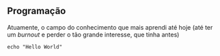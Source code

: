 ## Programação

Atuamente, o campo do conhecimento que mais aprendi até hoje (até ter um *burnout* e perder o tão grande interesse, que tinha antes)

    echo "Hello World"
